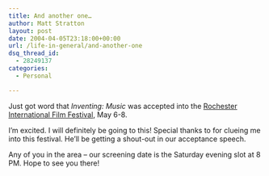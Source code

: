 ```yaml
---
title: And another one…
author: Matt Stratton
layout: post
date: 2004-04-05T23:18:00+00:00
url: /life-in-general/and-another-one
dsq_thread_id:
  - 28249137
categories:
  - Personal

---
```

Just got word that _Inventing: Music_ was accepted into the <a href="http://www.rochesterfilmfest.org/" target="_blank">Rochester International Film Festival</a>, May 6-8.

I&#8217;m excited. I will definitely be going to this! Special thanks to for clueing me into this festival. He&#8217;ll be getting a shout-out in our acceptance speech.

Any of you in the area &#8211; our screening date is the Saturday evening slot at 8 PM. Hope to see you there!